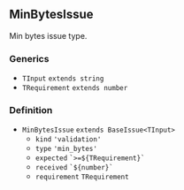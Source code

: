 MinBytesIssue
-------------

Min bytes issue type.

### Generics

*   `TInput` `extends string`
*   `TRequirement` `extends number`

### Definition

*   `MinBytesIssue` `extends BaseIssue<TInput>`
    *   `kind` `'validation'`
    *   `type` `'min_bytes'`
    *   `expected` `` `>=${TRequirement}` ``
    *   `received` `` `${number}` ``
    *   `requirement` `TRequirement`